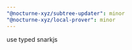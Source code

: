 ```yaml
---
"@nocturne-xyz/subtree-updater": minor
"@nocturne-xyz/local-prover": minor
---
```


use typed snarkjs
